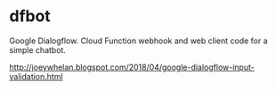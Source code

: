# dfbot
Google Dialogflow. Cloud Function webhook and web client code for a simple chatbot.

http://joeywhelan.blogspot.com/2018/04/google-dialogflow-input-validation.html

